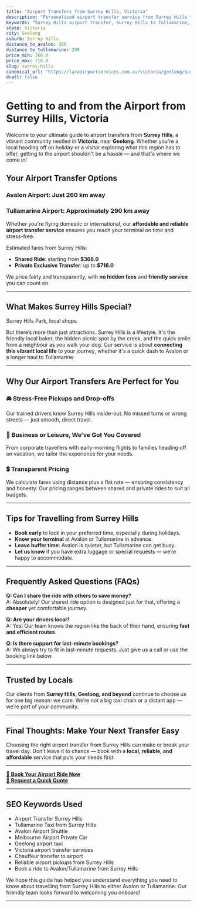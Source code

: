 ```yaml
---
title: "Airport Transfers from Surrey Hills, Victoria"
description: "Personalised airport transfer service from Surrey Hills to Avalon and Tullamarine airports. Enjoy a smooth, affordable ride with us!"
keywords: "Surrey Hills airport transfer, Surrey Hills to Tullamarine, Surrey Hills to Avalon, airport taxi Surrey Hills, private airport transfer Surrey Hills, shared ride Surrey Hills, Surrey Hills transfers, airport shuttle Surrey Hills, book Surrey Hills airport taxi, affordable Surrey Hills airport transfer, Surrey Hills airport transfer service, airport transfer Geelong, airport transfer Melbourne, Melbourne airport taxi, airport transfers Victoria, Tullamarine airport shuttle, Avalon airport transfers, Melbourne private transfer, airport transport services Melbourne"
state: Victoria
city: Geelong
suburb: Surrey Hills
distance_to_avalon: 260
distance_to_tullamarine: 290
price_min: 368.0
price_max: 716.0
slug: surrey-hills
canonical_url: "https://laraairportservices.com.au/victoria/geelong/surrey-hills/"
draft: false
---
```


# Getting to and from the Airport from Surrey Hills, Victoria

Welcome to your ultimate guide to airport transfers from **Surrey Hills**, a vibrant community nestled in **Victoria**, near **Geelong**. Whether you're a local heading off on holiday or a visitor exploring what this region has to offer, getting to the airport shouldn't be a hassle — and that's where we come in!

## Your Airport Transfer Options

### Avalon Airport: Just 260 km away  
### Tullamarine Airport: Approximately 290 km away

Whether you're flying domestic or international, our **affordable and reliable airport transfer service** ensures you reach your terminal on time and stress-free.

Estimated fares from Surrey Hills:
- **Shared Ride**: starting from **$368.0**
- **Private Exclusive Transfer**: up to **$716.0**

We price fairly and transparently, with **no hidden fees** and **friendly service** you can count on.

---

## What Makes Surrey Hills Special?

Surrey Hills Park, local shops

But there’s more than just attractions. Surrey Hills is a lifestyle. It's the friendly local baker, the hidden picnic spot by the creek, and the quick smile from a neighbour as you walk your dog. Our service is about **connecting this vibrant local life** to your journey, whether it's a quick dash to Avalon or a longer haul to Tullamarine.

---

## Why Our Airport Transfers Are Perfect for You

### 🚘 Stress-Free Pickups and Drop-offs
Our trained drivers know Surrey Hills inside-out. No missed turns or wrong streets — just smooth, direct travel.

### 💼 Business or Leisure, We’ve Got You Covered
From corporate travellers with early-morning flights to families heading off on vacation, we tailor the experience for your needs.

### 💲 Transparent Pricing
We calculate fares using distance plus a flat rate — ensuring consistency and honesty. Our pricing ranges between shared and private rides to suit all budgets.

---

## Tips for Travelling from Surrey Hills

- **Book early** to lock in your preferred time, especially during holidays.
- **Know your terminal** at Avalon or Tullamarine in advance.
- **Leave buffer time**: Avalon is quieter, but Tullamarine can get busy.
- **Let us know** if you have extra luggage or special requests — we’re happy to accommodate.

---

## Frequently Asked Questions (FAQs)

**Q: Can I share the ride with others to save money?**  
A: Absolutely! Our shared ride option is designed just for that, offering a **cheaper** yet comfortable journey.

**Q: Are your drivers local?**  
A: Yes! Our team knows the region like the back of their hand, ensuring **fast and efficient routes**.

**Q: Is there support for last-minute bookings?**  
A: We always try to fit in last-minute requests. Just give us a call or use the booking link below.

---

## Trusted by Locals

Our clients from **Surrey Hills, Geelong, and beyond** continue to choose us for one big reason: we care. We’re not a big taxi chain or a distant app — we’re part of your community.

---

## Final Thoughts: Make Your Next Transfer Easy

Choosing the right airport transfer from Surrey Hills can make or break your travel day. Don’t leave it to chance — book with a **local, reliable, and affordable** service that puts your needs first.

---

[📅 **Book Your Airport Ride Now**](https://laraairportservices.square.site/s/appointments)  
[📧 **Request a Quick Quote**](https://laraairportservices.square.site/contact-us)

---

## SEO Keywords Used
- Airport Transfer Surrey Hills
- Tullamarine Taxi from Surrey Hills
- Avalon Airport Shuttle
- Melbourne Airport Private Car
- Geelong airport taxi
- Victoria airport transfer services
- Chauffeur transfer to airport
- Reliable airport pickups from Surrey Hills
- Book a ride to Avalon/Tullamarine from Surrey Hills

We hope this guide has helped you understand everything you need to know about travelling from Surrey Hills to either Avalon or Tullamarine. Our friendly team looks forward to welcoming you onboard!

---
